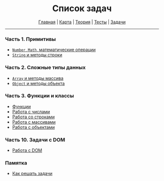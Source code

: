 <div align="center">

# Список задач

[Главная](https://github.com/dollaween/junior-roadmap/)
|
[Карта](/roadmap/README.md)
|
[Теория](/theory/README.md)
|
[Тесты](/tests/README.md)
|
[Задачи](/tasks/README.md)

</div>

---

### Часть 1. Примитивы
* [`Number`, `Math`, математические операции](./number.md)
* [`String` и методы строки](./string.md)

### Часть 2. Сложные типы данных
* [`Array` и методы массива](./array.md)
* [`Object` и методы объекта](./object.md)

### Часть 3. Функции и классы
* [Функции](./function.md)
* [Работа с числами](./function-number.md)
* [Работа со строками](./function-string.md)
* [Работа с массивами](./function-array.md)
* [Работа с объектами](./function-object.md)

### Часть 10. Задачи с DOM
* [Работа с DOM](./function-dom.md)

### Памятка
* [Как решать задачи](./how-write-functions.md)
